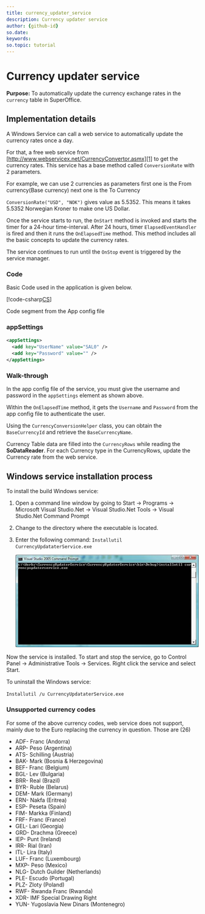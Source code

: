 ```yaml
---
title: currency_updater_service
description: Currency updater service
author: {github-id}
so.date: 
keywords: 
so.topic: tutorial 
---
```


# Currency updater service

**Purpose:** To automatically update the currency exchange rates in the `currency` table in SuperOffice.

## Implementation details

A Windows Service can call a web service to automatically update the currency rates once a day.

For that, a free web service from [http://www.webservicex.net/CurrencyConvertor.asmx][1] to get the currency rates. This service has a base method called `ConversionRate` with 2 parameters.

For example, we can use 2 currencies as parameters first one is the From currency(Base currency) next one is the To Currency

`ConversionRate("USD", "NOK")` gives value as 5.5352. This means it takes 5.5352 Norwegian Kroner to make one US Dollar.

Once the service starts to run, the `OnStart` method is invoked and starts the timer for a 24-hour time-interval. After 24 hours, timer `ElapsedEventHandler` is fired and then it runs the `OnElapsedTime` method. This method includes all the basic concepts to update the currency rates.

The service continues to run until the `OnStop` event is triggered by the service manager.

### Code

Basic Code used in the application is given below.

[!code-csharp[CS](includes/currency-converter.cs)]

Code segment from the App config file

### appSettings

```XML
<appSettings>
  <add key="UserName" value="SAL0" />
  <add key="Password" value="" />
</appSettings>
```

### Walk-through

In the app config file of the service, you must give the username and password in the `appSettings` element as shown above.

Within the `OnElapsedTime` method, it gets the `Username` and `Password` from the app config file to authenticate the user.

Using the `CurrencyConversionHelper` class, you can obtain the `BaseCurrencyId` and retrieve the `BaseCurrencyName`.

Currency Table data are filled into the `CurrencyRows` while reading the **SoDataReader**. For each Currency type in the CurrencyRows, update the Currency rate from the web service.

## Windows service installation process

To install the build Windows service:

1. Open a command line window by going to Start -&gt; Programs -&gt; Microsoft Visual Studio.Net -&gt; Visual Studio.Net Tools -&gt; Visual Studio.Net Command Prompt
2. Change to the directory where the executable is located.
3. Enter the following command: `Installutil CurrencyUpdataterService.exe`

    ![01][img1]

Now the service is installed. To start and stop the service, go to Control Panel -&gt; Administrative Tools -&gt; Services.  Right click the service and select Start.

To uninstall the Windows service:

`Installutil /u CurrencyUpdataterService.exe`

### Unsupported currency codes

For some of the above currency codes, web service does not support,  mainly due to the Euro replacing the currency in question. Those are (26)

* ADF- Franc (Andorra)
* ARP- Peso (Argentina)
* ATS- Schilling (Austria)
* BAK- Mark (Bosnia & Herzegovina)
* BEF- Franc (Belgium)
* BGL- Lev (Bulgaria)
* BRR- Real (Brazil)
* BYR- Ruble (Belarus)
* DEM- Mark (Germany)
* ERN- Nakfa (Eritrea)
* ESP- Peseta (Spain)
* FIM- Markka (Finland)
* FRF- Franc (France)
* GEL- Lari (Georgia)
* GRD- Drachma (Greece)
* IEP- Punt (Ireland)
* IRR- Rial (Iran)
* ITL- Lira (Italy)
* LUF- Franc (Luxembourg)
* MXP- Peso (Mexico)
* NLG- Dutch Guilder (Netherlands)
* PLE- Escudo (Portugal)
* PLZ- Zloty (Poland)
* RWF- Rwanda Franc (Rwanda)
* XDR- IMF Special Drawing Right
* YUN- Yugoslavia New Dinars (Montenegro)

<!-- [Source code (zip)](CurrencyUpdaterService.zip) -->

<!-- Referenced links -->
[1]: http://www.webservicex.net/CurrencyConvertor.asmx

<!-- Referenced images -->
[img1]: media/image021.jpg
